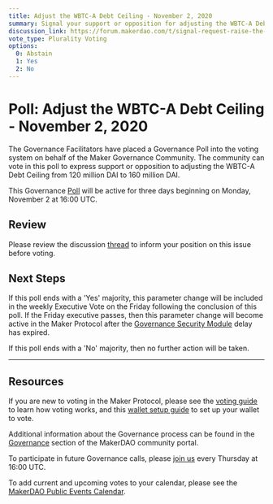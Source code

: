 ```yaml
---
title: Adjust the WBTC-A Debt Ceiling - November 2, 2020
summary: Signal your support or opposition for adjusting the WBTC-A Debt Ceiling from 120 million DAI to 160 million DAI
discussion_link: https://forum.makerdao.com/t/signal-request-raise-the-wbtc-debt-ceiling/4861
vote_type: Plurality Voting
options:
  0: Abstain
  1: Yes
  2: No
---
```


# Poll: Adjust the WBTC-A Debt Ceiling - November 2, 2020

The Governance Facilitators have placed a Governance Poll into the voting system on behalf of the Maker Governance Community. The community can vote in this poll to express support or opposition to adjusting the WBTC-A Debt Ceiling from 120 million DAI to 160 million DAI.

This Governance [Poll](https://community-development.makerdao.com/en/learn/governance/on-chain-gov) will be active for three days beginning on Monday, November 2 at 16:00 UTC.

## Review

Please review the discussion [thread](https://forum.makerdao.com/t/signal-request-raise-the-wbtc-debt-ceiling/4861) to inform your position on this issue before voting.

## Next Steps

If this poll ends with a 'Yes' majority, this parameter change will be included in the weekly Executive Vote on the Friday following the conclusion of this poll. If the Friday executive passes, then this parameter change will become active in the Maker Protocol after the [Governance Security Module](https://forum.makerdao.com/tag/govsec-module) delay has expired.

If this poll ends with a 'No' majority, then no further action will be taken.

---

## Resources

If you are new to voting in the Maker Protocol, please see the [voting guide](https://community-development.makerdao.com/en/learn/governance/how-voting-works/) to learn how voting works, and this [wallet setup guide](https://community-development.makerdao.com/en/learn/governance/voting-setup/) to set up your wallet to vote.

Additional information about the Governance process can be found in the [Governance](https://community-development.makerdao.com/en/learn/governance) section of the MakerDAO community portal.

To participate in future Governance calls, please [join us](https://github.com/makerdao/community/tree/master/governance/governance-and-risk-meetings) every Thursday at 16:00 UTC.

To add current and upcoming votes to your calendar, please see the [MakerDAO Public Events Calendar](https://calendar.google.com/calendar/embed?src=makerdao.com_3efhm2ghipksegl009ktniomdk%40group.calendar.google.com&ctz=UTC&mode=week&showCalendars=0&showPrint=0).
